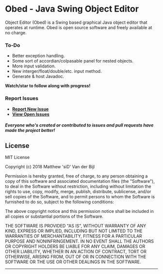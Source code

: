# Obed - Java Swing Object Editor

Object Editor (Obed) is a Swing based graphical Java object editor that operates at runtime. Obed is open source software and freely available at no charge.

### To-Do
* Better exception handling.
* Some sort of accordian/colpasable panel for nested objects.
* More input validation.
* New interger/float/double/etc. input method.
* Generate & host Javadoc.

**Watch/star to follow along with progress!**

### Report Issues

- **[Report New Issue](https://github.com/Blunderchips/Java-Object-Editor/issues/new)**
- **[View Open Issues](https://github.com/Blunderchips/Java-Object-Editor/issues)**

##### Everyone who's created or contributed to issues and pull requests have made the project better!

## License
MIT License

Copyright (c) 2018 Matthew 'siD' Van der Bijl

Permission is hereby granted, free of charge, to any person obtaining a copy
of this software and associated documentation files (the "Software"), to deal
in the Software without restriction, including without limitation the rights
to use, copy, modify, merge, publish, distribute, sublicense, and/or sell
copies of the Software, and to permit persons to whom the Software is
furnished to do so, subject to the following conditions:

The above copyright notice and this permission notice shall be included in all
copies or substantial portions of the Software.

THE SOFTWARE IS PROVIDED "AS IS", WITHOUT WARRANTY OF ANY KIND, EXPRESS OR
IMPLIED, INCLUDING BUT NOT LIMITED TO THE WARRANTIES OF MERCHANTABILITY,
FITNESS FOR A PARTICULAR PURPOSE AND NONINFRINGEMENT. IN NO EVENT SHALL THE
AUTHORS OR COPYRIGHT HOLDERS BE LIABLE FOR ANY CLAIM, DAMAGES OR OTHER
LIABILITY, WHETHER IN AN ACTION OF CONTRACT, TORT OR OTHERWISE, ARISING FROM,
OUT OF OR IN CONNECTION WITH THE SOFTWARE OR THE USE OR OTHER DEALINGS IN THE
SOFTWARE.

***
